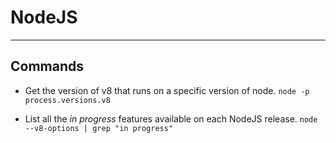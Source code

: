 # NodeJS
---

## Commands
- Get the version of v8 that runs on a specific version of node.
    `node -p process.versions.v8`

- List all the _in progress_ features available on each NodeJS release.
    `node --v8-options | grep "in progress"`